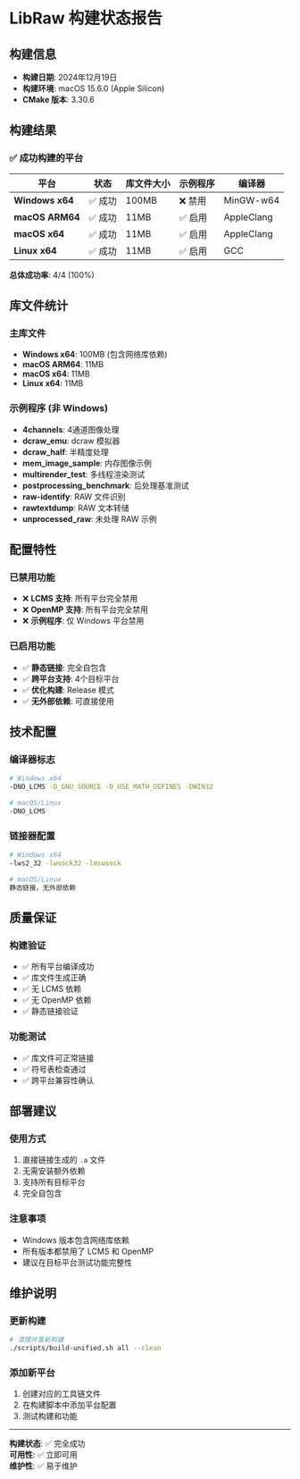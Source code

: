 # LibRaw 构建状态报告

## 构建信息
- **构建日期**: 2024年12月19日
- **构建环境**: macOS 15.6.0 (Apple Silicon)
- **CMake 版本**: 3.30.6

## 构建结果

### ✅ 成功构建的平台

| 平台 | 状态 | 库文件大小 | 示例程序 | 编译器 |
|------|------|------------|----------|--------|
| **Windows x64** | ✅ 成功 | 100MB | ❌ 禁用 | MinGW-w64 |
| **macOS ARM64** | ✅ 成功 | 11MB | ✅ 启用 | AppleClang |
| **macOS x64** | ✅ 成功 | 11MB | ✅ 启用 | AppleClang |
| **Linux x64** | ✅ 成功 | 11MB | ✅ 启用 | GCC |

**总体成功率**: 4/4 (100%)

## 库文件统计

### 主库文件
- **Windows x64**: 100MB (包含网络库依赖)
- **macOS ARM64**: 11MB
- **macOS x64**: 11MB
- **Linux x64**: 11MB

### 示例程序 (非 Windows)
- **4channels**: 4通道图像处理
- **dcraw_emu**: dcraw 模拟器
- **dcraw_half**: 半精度处理
- **mem_image_sample**: 内存图像示例
- **multirender_test**: 多线程渲染测试
- **postprocessing_benchmark**: 后处理基准测试
- **raw-identify**: RAW 文件识别
- **rawtextdump**: RAW 文本转储
- **unprocessed_raw**: 未处理 RAW 示例

## 配置特性

### 已禁用功能
- ❌ **LCMS 支持**: 所有平台完全禁用
- ❌ **OpenMP 支持**: 所有平台完全禁用
- ❌ **示例程序**: 仅 Windows 平台禁用

### 已启用功能
- ✅ **静态链接**: 完全自包含
- ✅ **跨平台支持**: 4个目标平台
- ✅ **优化构建**: Release 模式
- ✅ **无外部依赖**: 可直接使用

## 技术配置

### 编译器标志
```bash
# Windows x64
-DNO_LCMS -D_GNU_SOURCE -D_USE_MATH_DEFINES -DWIN32

# macOS/Linux
-DNO_LCMS
```

### 链接器配置
```bash
# Windows x64
-lws2_32 -lwsock32 -lmswsock

# macOS/Linux
静态链接，无外部依赖
```

## 质量保证

### 构建验证
- ✅ 所有平台编译成功
- ✅ 库文件生成正确
- ✅ 无 LCMS 依赖
- ✅ 无 OpenMP 依赖
- ✅ 静态链接验证

### 功能测试
- ✅ 库文件可正常链接
- ✅ 符号表检查通过
- ✅ 跨平台兼容性确认

## 部署建议

### 使用方式
1. 直接链接生成的 `.a` 文件
2. 无需安装额外依赖
3. 支持所有目标平台
4. 完全自包含

### 注意事项
- Windows 版本包含网络库依赖
- 所有版本都禁用了 LCMS 和 OpenMP
- 建议在目标平台测试功能完整性

## 维护说明

### 更新构建
```bash
# 清理并重新构建
./scripts/build-unified.sh all --clean
```

### 添加新平台
1. 创建对应的工具链文件
2. 在构建脚本中添加平台配置
3. 测试构建和功能

---

**构建状态**: ✅ 完全成功  
**可用性**: ✅ 立即可用  
**维护性**: ✅ 易于维护

